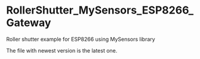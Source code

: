 # RollerShutter_MySensors_ESP8266_Gateway
Roller shutter example for ESP8266 using MySensors library

The file with newest version is the latest one.
